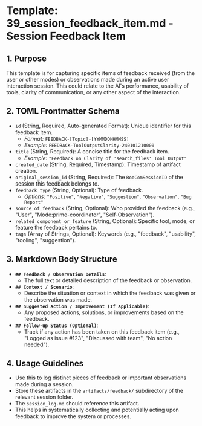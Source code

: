 # Template: 39_session_feedback_item.md - Session Feedback Item

## 1. Purpose

This template is for capturing specific items of feedback received (from the user or other modes) or observations made during an active user interaction session. This could relate to the AI's performance, usability of tools, clarity of communication, or any other aspect of the interaction.

## 2. TOML Frontmatter Schema

*   `id` (String, Required, Auto-generated Format): Unique identifier for this feedback item.
    *   *Format:* `FEEDBACK-[Topic]-[YYMMDDHHMMSS]`
    *   *Example:* `FEEDBACK-ToolOutputClarity-240101210000`
*   `title` (String, Required): A concise title for the feedback item.
    *   *Example:* `"Feedback on Clarity of 'search_files' Tool Output"`
*   `created_date` (String, Required, Timestamp): Timestamp of artifact creation.
*   `original_session_id` (String, Required): The `RooComSessionID` of the session this feedback belongs to.
*   `feedback_type` (String, Optional): Type of feedback.
    *   *Options:* `"Positive"`, `"Negative"`, `"Suggestion"`, `"Observation"`, `"Bug Report"`
*   `source_of_feedback` (String, Optional): Who provided the feedback (e.g., "User", "Mode:prime-coordinator", "Self-Observation").
*   `related_component_or_feature` (String, Optional): Specific tool, mode, or feature the feedback pertains to.
*   `tags` (Array of Strings, Optional): Keywords (e.g., "feedback", "usability", "tooling", "suggestion").

## 3. Markdown Body Structure

*   **`## Feedback / Observation Details`**:
    *   The full text or detailed description of the feedback or observation.
*   **`## Context / Scenario`**:
    *   Describe the situation or context in which the feedback was given or the observation was made.
*   **`## Suggested Action / Improvement (If Applicable)`**:
    *   Any proposed actions, solutions, or improvements based on the feedback.
*   **`## Follow-up Status (Optional)`**:
    *   Track if any action has been taken on this feedback item (e.g., "Logged as issue #123", "Discussed with team", "No action needed").

## 4. Usage Guidelines

*   Use this to log distinct pieces of feedback or important observations made during a session.
*   Store these artifacts in the `artifacts/feedback/` subdirectory of the relevant session folder.
*   The `session_log.md` should reference this artifact.
*   This helps in systematically collecting and potentially acting upon feedback to improve the system or processes.